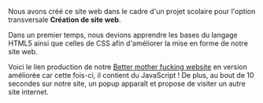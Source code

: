 Nous avons créé ce site web dans le cadre d'un projet scolaire pour l'option transversale **Création de site web**.

Dans un premier temps, nous devions apprendre les bases du langage HTML5 ainsi que celles de CSS afin d'améliorer la mise en forme de notre site web. 

Voici le lien production de notre [Better mother fucking website](https://lynedifo.github.io/) en version améliorée car cette fois-ci, il contient du JavaScript ! De plus, au bout de 10 secondes sur notre site, un popup apparaît et propose de visiter un autre site internet.
